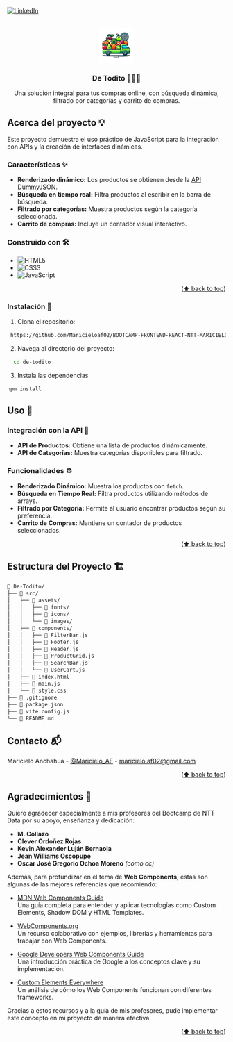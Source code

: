 <a id="readme-top"></a>

[![LinkedIn][linkedin-shield]][linkedin-url]

<!-- PROJECT LOGO -->
<br />
<div align="center">
    <img src="./DE-TODITO/src/assets/images/logo.png" alt="Logo" width="80" height="80">
  <h3 align="center">De Todito 🐣🍐💚</h3>
  <p align="center">
    Una solución integral para tus compras online, con búsqueda dinámica, filtrado por categorías y carrito de compras.
  </p>
</div>

<!-- ABOUT THE PROJECT -->
## Acerca del proyecto 💡

Este proyecto demuestra el uso práctico de JavaScript para la integración con APIs y la creación de interfaces dinámicas.

### Características ✨
- **Renderizado dinámico:** Los productos se obtienen desde la [API DummyJSON](https://dummyjson.com/docs/products#products-all).
- **Búsqueda en tiempo real:** Filtra productos al escribir en la barra de búsqueda.
- **Filtrado por categorías:** Muestra productos según la categoría seleccionada.
- **Carrito de compras:** Incluye un contador visual interactivo.

### Construido con 🛠️

- ![HTML5](https://img.shields.io/badge/HTML5-E34F26?style=for-the-badge&logo=html5&logoColor=white)
- ![CSS3](https://img.shields.io/badge/CSS3-1572B6?style=for-the-badge&logo=css3&logoColor=white)
- ![JavaScript](https://img.shields.io/badge/JavaScript-F7DF1E?style=for-the-badge&logo=javascript&logoColor=black)

<p align="right">(<a href="#readme-top">⬆️ back to top</a>)</p>

### Instalación 🧰

1. Clona el repositorio:
  ```bash
   https://github.com/Maricieloaf02/BOOTCAMP-FRONTEND-REACT-NTT-MARICIELO-AF.git
  ```
2. Navega al directorio del proyecto:
  ```bash
    cd de-todito
  ```
3. Instala las dependencias
  ```sh
  npm install
  ```

<!-- USAGE EXAMPLES -->
## Uso 🛒
### Integración con la API 🔗
- **API de Productos:** Obtiene una lista de productos dinámicamente.
- **API de Categorías:** Muestra categorías disponibles para filtrado.

### Funcionalidades ⚙️
- **Renderizado Dinámico:** Muestra los productos con `fetch`.
- **Búsqueda en Tiempo Real:** Filtra productos utilizando métodos de arrays.
- **Filtrado por Categoría:** Permite al usuario encontrar productos según su preferencia.
- **Carrito de Compras:** Mantiene un contador de productos seleccionados.
<p align="right">(<a href="#readme-top">⬆️ back to top</a>)</p>

## Estructura del Proyecto 🏗️
```
📂 De-Todito/
├── 📂 src/
│   ├── 📂 assets/
│   │   ├── 📂 fonts/
│   │   ├── 📂 icons/
│   │   └── 📂 images/
│   ├── 📂 components/
│   │   ├── 📝 FilterBar.js
│   │   ├── 📝 Footer.js
│   │   ├── 📝 Header.js
│   │   ├── 📝 ProductGrid.js
│   │   ├── 📝 SearchBar.js
│   │   └── 📝 UserCart.js
│   ├── 📝 index.html
│   ├── 📝 main.js
│   └── 🎨 style.css
├── 📝 .gitignore
├── 📝 package.json
├── 📝 vite.config.js
└── 📝 README.md
```
<!-- CONTACT -->

## Contacto 📬

Maricielo Anchahua - [@Maricielo_AF](https://www.linkedin.com/in/maricielo-anchahua/) - maricielo.af02@gmail.com

<p align="right">(<a href="#readme-top">⬆️ back to top</a>)</p>

## Agradecimientos 🙏

Quiero agradecer especialmente a mis profesores del Bootcamp de NTT Data por su apoyo, enseñanza y dedicación:

- **M. Collazo**
- **Clever Ordoñez Rojas**
- **Kevin Alexander Luján Bernaola**
- **Jean Williams Oscopupe**
- **Oscar José Gregorio Ochoa Moreno** *(como cc)*

Además, para profundizar en el tema de **Web Components**, estas son algunas de las mejores referencias que recomiendo:

* [MDN Web Components Guide](https://developer.mozilla.org/en-US/docs/Web/Web_Components)  
  Una guía completa para entender y aplicar tecnologías como Custom Elements, Shadow DOM y HTML Templates.

* [WebComponents.org](https://www.webcomponents.org/)  
  Un recurso colaborativo con ejemplos, librerías y herramientas para trabajar con Web Components.

* [Google Developers Web Components Guide](https://developers.google.com/web/fundamentals/web-components)  
  Una introducción práctica de Google a los conceptos clave y su implementación.

* [Custom Elements Everywhere](https://custom-elements-everywhere.com/)  
  Un análisis de cómo los Web Components funcionan con diferentes frameworks.

Gracias a estos recursos y a la guía de mis profesores, pude implementar este concepto en mi proyecto de manera efectiva.

<p align="right">(<a href="#readme-top">⬆️ back to top</a>)</p>


<!-- MARKDOWN LINKS & IMAGES -->
[license-url]: https://github.com/othneildrew/Best-README-Template/blob/master/LICENSE.txt
[linkedin-shield]: https://img.shields.io/badge/-LinkedIn-black.svg?style=for-the-badge&logo=linkedin&colorB=555
[linkedin-url]: https://www.linkedin.com/in/maricielo-anchahua/
[product-screenshot]: ./DE-TODITO/src/assets/images/de-todito.png

